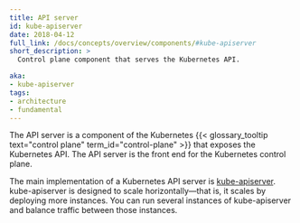 ```yaml
---
title: API server
id: kube-apiserver
date: 2018-04-12
full_link: /docs/concepts/overview/components/#kube-apiserver
short_description: >
  Control plane component that serves the Kubernetes API.

aka:
- kube-apiserver
tags:
- architecture
- fundamental
---
```

 The API server is a component of the Kubernetes
{{< glossary_tooltip text="control plane" term_id="control-plane" >}} that exposes the Kubernetes API.
The API server is the front end for the Kubernetes control plane.

<!--more-->

The main implementation of a Kubernetes API server is [kube-apiserver](/docs/reference/generated/kube-apiserver/).
kube-apiserver is designed to scale horizontally&mdash;that is, it scales by deploying more instances.
You can run several instances of kube-apiserver and balance traffic between those instances.
